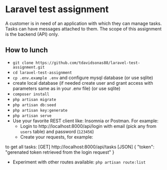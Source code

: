# Laravel test assignment

A customer is in need of an application with which they can manage tasks. Tasks can have
messages attached to them. The scope of this assignment is the backend (API) only.

## How to lunch

- `git clone https://github.com/tdavidsonas88/laravel-test-assignment.git`
- `cd laravel-test-assignment`
- `cp .env.example .env` and configure mysql database (or use sqlite)
- create local database (if needed create user and grant access with
 parameters same as in your .env file) (or use sqlite)
- `composer install`
- `php artisan migrate`
- `php artisan db:seed`
- `php artisan key:generate`
- `php artisan serve`
- Use your favorite REST client like: Insomnia or Postman. For example:
    - Login to http://localhost:8000/api/login with email (pick any from `users` table) and password (`123456`)
    - Create your requests, for example:

to get all tasks: 
[GET] http://localhost:8000/api/tasks
[JSON]
{
	"token": "gerenated token retrieved from the login request"
}

- Experiment with other routes available: `php artisan route:list`

